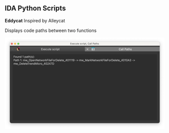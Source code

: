 ## IDA Python Scripts


**Eddycat**
Inspired by Alleycat

Displays code paths between two functions

![eddycat screenshot](https://github.com/tigglewinks/ida-scripts/blob/main/eddycat.png?raw=true)
